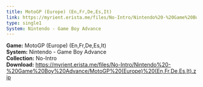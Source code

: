```yaml
---
title: MotoGP (Europe) (En,Fr,De,Es,It)
link: https://myrient.erista.me/files/No-Intro/Nintendo%20-%20Game%20Boy%20Advance/MotoGP%20(Europe)%20(En,Fr,De,Es,It).zip
type: single1
System: Nintendo - Game Boy Advance
---
```

<b>Game:</b> MotoGP (Europe) (En,Fr,De,Es,It)<br>
<b>System:</b> Nintendo - Game Boy Advance<br>
<b>Collection:</b> No-Intro<br>
<b>Download:</b> https://myrient.erista.me/files/No-Intro/Nintendo%20-%20Game%20Boy%20Advance/MotoGP%20(Europe)%20(En,Fr,De,Es,It).zip